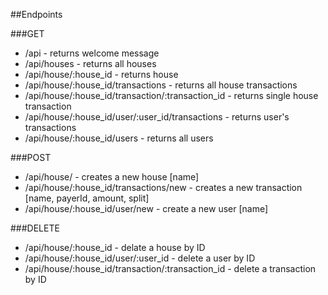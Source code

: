 ##Endpoints

###GET
- /api - returns welcome message 
- /api/houses - returns all houses 
- /api/house/:house_id - returns house
- /api/house/:house_id/transactions - returns all house transactions
- /api/house/:house_id/transaction/:transaction_id - returns single house transaction
- /api/house/:house_id/user/:user_id/transactions - returns user's transactions
- /api/house/:house_id/users - returns all users

###POST 
- /api/house/ - creates a new house [name]
- /api/house/:house_id/transactions/new - creates a new transaction [name, payerId, amount, split]
- /api/house/:house_id/user/new - create a new user [name]


###DELETE
- /api/house/:house_id - delate a house by ID
- /api/house/:house_id/user/:user_id - delete a user by ID
- /api/house/:house_id/transaction/:transaction_id - delete a transaction by ID
